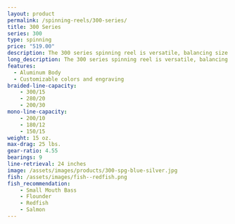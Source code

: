 ```yaml
---
layout: product
permalink: /spinning-reels/300-series/
title: 300 Series
series: 300
type: spinning
price: "519.00"
description: The 300 series spinning reel is versatile, balancing size and power. 
long_description: The 300 series spinning reel is versatile, balancing size and power. This spinning reel is designed for kayak and in-shore fishing applications, and works well as either in salt water for flounder and redfish or in fresh water for small mouth bass, salmon, and muskie. The 300 series spinning reel nicely complements a rod with a 8-12 lb. test monofilament line or 15 lb. braided line.
features:
  - Aluminum Body
  - Customizable colors and engraving
braided-line-capacity: 
    - 300/15
    - 280/20
    - 200/30
mono-line-capacity:
    - 200/10
    - 180/12
    - 150/15
weight: 15 oz.
max-drag: 25 lbs.
gear-ratio: 4.55
bearings: 9
line-retrieval: 24 inches
image: /assets/images/products/300-spg-blue-silver.jpg
fish: /assets/images/fish--redfish.png
fish_recommendation:
    - Small Mouth Bass 
    - Flounder 
    - Redfish
    - Salmon
---
```



<div id='product-component-4f546b5b8a3' ></div>
<script type="text/javascript" onload="loaded=1">
/*<![CDATA[*/

(function () {
  var scriptURL = 'https://sdks.shopifycdn.com/buy-button/latest/buy-button-storefront.min.js';
  if (window.ShopifyBuy) {
    if (window.ShopifyBuy.UI) {
      ShopifyBuyInit();
    } else {
      loadScript();
    }
  } else {
    loadScript();
  }

  function loadScript() {
    var script = document.createElement('script');
    script.async = true;
    script.src = scriptURL;
    (document.getElementsByTagName('head')[0] || document.getElementsByTagName('body')[0]).appendChild(script);
    script.onload = ShopifyBuyInit;
  }

  function ShopifyBuyInit() {
    var client = ShopifyBuy.buildClient({
      domain: 'the-innovative-shop.myshopify.com',
      apiKey: 'acb4a170c9887f82bda30e1714a08aca',
      appId: '6',
    });

    ShopifyBuy.UI.onReady(client).then(function (ui) {
      ui.createComponent('product', {
        id: [575758073911],
        node: document.getElementById('product-component-4f546b5b8a3'),
        moneyFormat: '%24%7B%7Bamount%7D%7D',
        options: {
          "product": {
            "layout": "horizontal",
            "variantId": "all",
            "width": "100%",
            "contents": {
              "img": false,
              "imgWithCarousel": true,
              "variantTitle": false,
              "description": true,
              "buttonWithQuantity": false,
              "quantity": false
            },
            "styles": {
              "product": {
                "text-align": "left",
                "@media (min-width: 601px)": {
                  "max-width": "100%",
                  "margin-left": "0",
                  "margin-bottom": "50px"
                }
              },
              "button": {
                "background-color": "#619e1b",
                "font-family": "Open Sans, sans-serif",
                ":hover": {
                  "background-color": "#578e18"
                },
                "font-weight": "bold",
                ":focus": {
                  "background-color": "#578e18"
                }
              },
              "variantTitle": {
                "font-family": "Open Sans, sans-serif",
                "font-weight": "normal"
              },
              "title": {
                "font-family": "Montserrat, sans-serif",
                "font-weight": "normal",
                "font-size": "26px"
              },
              "description": {
                "font-family": "Open Sans, sans-serif",
                "font-weight": "normal"
              },
              "price": {
                "font-family": "Open Sans, sans-serif",
                "font-size": "18px",
                "font-weight": "normal"
              },
              "compareAt": {
                "font-size": "15px",
                "font-family": "Open Sans, sans-serif",
                "font-weight": "normal"
              }
            },
            "googleFonts": [
              "Open Sans",
              "Open Sans",
              "Montserrat",
              "Open Sans",
              "Open Sans",
              "Open Sans"
            ]
          },
          "cart": {
            "contents": {
              "button": true
            },
          "styles": {
            "button": {
              "background-color": "#619e1b",
              "font-family": "Open Sans, sans-serif",
              ":hover": {
                "background-color": "#578e18"
              },
              "font-weight": "bold",
              ":focus": {
                "background-color": "#578e18"
              }
            },
            "footer": {
              "background-color": "#ffffff"
            }
          },
          "googleFonts": [
            "Open Sans"
          ]
        },
        "modalProduct": {
          "contents": {
            "img": false,
            "imgWithCarousel": true,
            "variantTitle": false,
            "buttonWithQuantity": true,
            "button": false,
            "quantity": false
          },
          "styles": {
            "product": {
              "@media (min-width: 601px)": {
                "max-width": "100%",
                "margin-left": "0px",
                "margin-bottom": "0px"
              }
            },
            "button": {
              "background-color": "#619e1b",
              "font-family": "Open Sans, sans-serif",
              ":hover": {
                "background-color": "#578e18"
              },
              "font-weight": "bold",
              ":focus": {
                "background-color": "#578e18"
              }
            },
            "variantTitle": {
              "font-family": "Open Sans, sans-serif",
              "font-weight": "normal"
            },
            "title": {
              "font-family": "Montserrat, sans-serif",
              "font-weight": "normal"
            },
            "description": {
              "font-family": "Open Sans, sans-serif",
              "font-weight": "normal"
            },
            "price": {
              "font-family": "Open Sans, sans-serif",
              "font-weight": "normal"
            },
            "compareAt": {
              "font-family": "Open Sans, sans-serif",
              "font-weight": "normal"
            }
          },
          "googleFonts": [
            "Open Sans",
            "Open Sans",
            "Montserrat",
            "Open Sans",
            "Open Sans",
            "Open Sans"
          ]
        },
        "toggle": {
          "styles": {
            "toggle": {
              "font-family": "Open Sans, sans-serif",
              "background-color": "#619e1b",
              ":hover": {
                "background-color": "#578e18"
              },
              "font-weight": "bold",
              ":focus": {
                "background-color": "#578e18"
              }
            }
          },
          "googleFonts": [
            "Open Sans"
          ]
        },
          "option": {
            "styles": {
              "label": {
                "font-family": "Open Sans, sans-serif"
              },
              "select": {
                "font-family": "Open Sans, sans-serif"
              }
            },
            "googleFonts": [
              "Open Sans",
              "Open Sans"
            ]
          },
          "productSet": {
            "styles": {
              "products": {
                "@media (min-width: 601px)": {
                  "margin-left": "-20px"
                }
              }
            }
          }
        }
      });
    });
  }
})();

/*]]>*/
</script>

